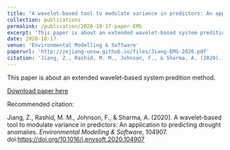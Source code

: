 ```yaml
---
title: "A wavelet-based tool to modulate variance in predictors: An application to predicting drought anomalies"
collection: publications
permalink: /publication/2020-10-17-paper-EMS
excerpt: 'This paper is about an extended wavelet-based system predition method.'
date: 2020-10-17
venue: 'Environmental Modelling & Software'
paperurl: 'http://zejiang-unsw.github.io/files/Jiang-EMS-2020.pdf'
citation: 'Jiang, Z., Rashid, M. M., Johnson, F., & Sharma, A. (2020). "A wavelet-based tool to modulate variance in predictors: An application to predicting drought anomalies." <i>Environmental Modelling & Software</i>. 104907.'
---
```

This paper is about an extended wavelet-based system predition method.

[Download paper here](http://zejiang-unsw.github.io/files/Jiang-EMS-2020.pdf)

Recommended citation:

Jiang, Z., Rashid, M. M., Johnson, F., & Sharma, A. (2020). A wavelet-based tool to modulate variance in predictors: An application to predicting drought anomalies. *Environmental Modelling & Software*, 104907. doi:https://doi.org/10.1016/j.envsoft.2020.104907

